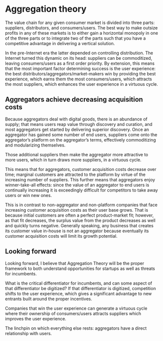 # Aggregation theory

The value chain for any given consumer market is divided into three parts: suppliers, distributors, and consumers/users. The best way to make outsize profits in any of these markets is to either gain a horizontal monopoly in one of the three parts or to integrate two of the parts such that you have a competitive advantage in delivering a vertical solution.

In the pre-Internet era the latter depended on controlling distribution. The Internet turned this dynamic on its head: suppliers can be commoditized, leaving consumers/users as a first order priority. By extension, this means that the most important factor determining success is the user experience: the best distributors/aggregators/market-makers win by providing the best experience, which earns them the most consumers/users, which attracts the most suppliers, which enhances the user experience in a virtuous cycle.


## Aggregators achieve decreasing acquisition costs

Because aggregators deal with digital goods, there is an abundance of supply; that means users reap value through discovery and curation, and most aggregators get started by delivering superior discovery. Once an aggregator has gained some number of end users, suppliers come onto the aggregator’s platform on the aggregator’s terms, effectively commoditizing and modularizing themselves.

Those additional suppliers then make the aggregator more attractive to more users, which in turn draws more suppliers, in a virtuous cycle.

This means that for aggregators, customer acquisition costs decrease over time; marginal customers are attracted to the platform by virtue of the increasing number of suppliers. This further means that aggregators enjoy winner-take-all effects: since the value of an aggregator to end users is continually increasing it is exceedingly difficult for competitors to take away users or win new ones.

This is in contrast to non-aggregator and non-platform companies that face increasing customer acquisition costs as their user base grows. That is because initial customers are often a perfect product-market fit; however, as that fit decreases, the surplus value from the product decreases as well and quickly turns negative. Generally speaking, any business that creates its customer value in-house is not an aggregator because eventually its customer acquisition costs will limit its growth potential.


## Looking forward

Looking forward, I believe that Aggregation Theory will be the proper framework to both understand opportunities for startups as well as threats for incumbents.

What is the critical differentiator for incumbents, and can some aspect of that differentiator be digitized? If that differentiator is digitized, competition shifts to the user experience, which gives a significant advantage to new entrants built around the proper incentives.

Companies that win the user experience can generate a virtuous cycle where their ownership of consumers/users attracts suppliers which improves the user experience.

The linchpin on which everything else rests: aggregators have a direct relationship with users.
